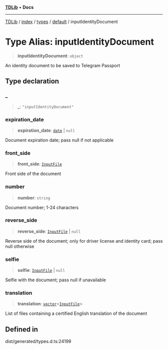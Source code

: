 [**TDLib**](../../../../../../README.md) • **Docs**

***

[TDLib](../../../../../../modules.md) / [index](../../../../../README.md) / [types](../../../README.md) / [default](../README.md) / inputIdentityDocument

# Type Alias: inputIdentityDocument

> **inputIdentityDocument**: `object`

An identity document to be saved to Telegram Passport

## Type declaration

### \_

> **\_**: `"inputIdentityDocument"`

### expiration\_date

> **expiration\_date**: [`date`](date-1.md) \| `null`

Document expiration date; pass null if not applicable

### front\_side

> **front\_side**: [`InputFile`](InputFile.md)

Front side of the document

### number

> **number**: `string`

Document number; 1-24 characters

### reverse\_side

> **reverse\_side**: [`InputFile`](InputFile.md) \| `null`

Reverse side of the document; only for driver license and identity card; pass null otherwise

### selfie

> **selfie**: [`InputFile`](InputFile.md) \| `null`

Selfie with the document; pass null if unavailable

### translation

> **translation**: [`vector`](vector.md)\<[`InputFile`](InputFile.md)\>

List of files containing a certified English translation of the document

## Defined in

dist/generated/types.d.ts:24199
